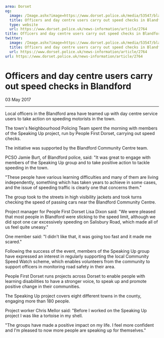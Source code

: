 ```yaml
area: Dorset
og:
  image: /Image.ashx?image=https://www.dorset.police.uk/media/53547/blandford-speed-checks-1.jpg&amp;amp;width=150
  title: Officers and day centre users carry out speed checks in Blandford
  type: website
  url: https://www.dorset.police.uk/news-information/article/2764
title: Officers and day centre users carry out speed checks in Blandford |
twitter:
  image: /Image.ashx?image=https://www.dorset.police.uk/media/53547/blandford-speed-checks-1.jpg&amp;amp;width=150
  title: Officers and day centre users carry out speed checks in Blandford
  url: https://www.dorset.police.uk/news-information/article/2764
url: https://www.dorset.police.uk/news-information/article/2764
```

# Officers and day centre users carry out speed checks in Blandford

03 May 2017

* * *

Local officers in the Blandford area have teamed up with day centre service users to take action on speeding motorists in the town.

The town's Neighbourhood Policing Team spent the morning with members of the Speaking Up project, run by People First Dorset, carrying out speed checks.

The initiative was supported by the Blandford Community Centre team.

PCSO Jamie Burt, of Blandford police, said: "It was great to engage with members of the Speaking Up group and to take positive action to tackle speeding in the town.

"These people have various learning difficulties and many of them are living independently, something which has taken years to achieve in some cases, and the issue of speeding traffic is clearly one that concerns them."

The group took to the streets in high visibility jackets and took turns checking the speed of passing cars near the Blandford Community Centre.

Project manager for People First Dorset Lisa Dixon said: "We were pleased that most people in Blandford were sticking to the speed limit, although we did spot one car excessively speeding on Salisbury Road, which made all of us feel quite uneasy."

One member said: "I didn't like that, it was going too fast and it made me scared."

Following the success of the event, members of the Speaking Up group have expressed an interest in regularly supporting the local Community Speed Watch scheme, which enables volunteers from the community to support officers in monitoring road safety in their area.

People First Dorset runs projects across Dorset to enable people with learning disabilities to have a stronger voice, to speak up and promote positive change in their communities.

The Speaking Up project covers eight different towns in the county, engaging more than 180 people.

Project worker Chris Mellor said: "Before I worked on the Speaking Up project I was like a tortoise in my shell.

"The groups have made a positive impact on my life. I feel more confident and I'm pleased to now more people are speaking up for themselves."
